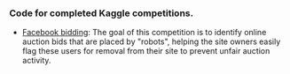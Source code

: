 ### Code for completed Kaggle competitions.

- [Facebook bidding](https://www.kaggle.com/c/facebook-recruiting-iv-human-or-bot): The goal of this 
competition is to identify online auction bids
that are placed by "robots", helping the site owners easily flag these users for
removal from their site to prevent unfair auction activity. 
